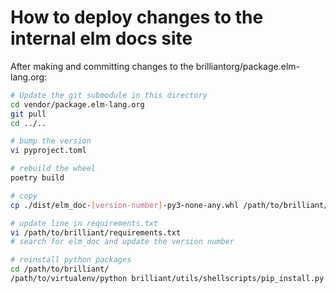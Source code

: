 # How to deploy changes to the internal elm docs site

After making and committing changes to the brilliantorg/package.elm-lang.org:

```bash
# Update the git submodule in this directory
cd vendor/package.elm-lang.org
git pull
cd ../..

# bump the version
vi pyproject.toml

# rebuild the wheel
poetry build

# copy
cp ./dist/elm_doc-[version-number]-py3-none-any.whl /path/to/brilliant/local_wheels/

# update line in requirements.txt
vi /path/to/brilliant/requirements.txt
# search for elm_doc and update the version number

# reinstall python packages
cd /path/to/brilliant/
/path/to/virtualenv/python brilliant/utils/shellscripts/pip_install.py
```
